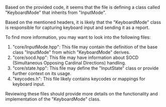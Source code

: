 Based on the provided code, it seems that the file is defining a class called "KeyboardMode" that inherits from "InputMode". 

Based on the mentioned headers, it is likely that the "KeyboardMode" class is responsible for capturing keyboard input and sending it as a report. 

To find more information, you may want to look into the following files:
1. "core/InputMode.hpp": This file may contain the definition of the base class "InputMode" from which "KeyboardMode" derives.
2. "core/socd.hpp": This file may have information about SOCD (Simultaneous Opposing Cardinal Directions) handling.
3. "core/state.hpp": This file may define the "InputState" class or provide further context on its usage.
4. "keycodes.h": This file likely contains keycodes or mappings for keyboard input.

Reviewing these files should provide more details on the functionality and implementation of the "KeyboardMode" class.